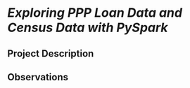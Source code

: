 # _**Exploring PPP Loan Data and Census Data with PySpark**_


## **Project Description**


## **Observations**
